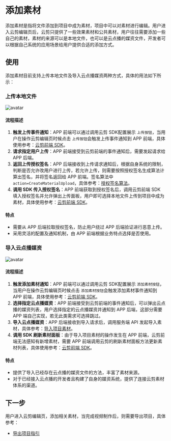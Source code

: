 # 添加素材
添加素材是指将文件添加到项目中成为素材，项目中可以对素材进行编辑。用户进入云剪编辑页后，云剪只提供了一些效果素材和公共素材，用户往往需要添加一些自己的素材，素材的来源可以是本地文件，也可以是云点播的媒资文件，开发者可以根据自己系统的应用场景给用户提供合适的添加方式。

## 使用
添加素材目前支持上传本地文件及导入云点播媒资两种方式，具体的用法如下所示：

### 上传本地文件
![avatar](https://main.qcloudimg.com/raw/6d3f7b119334743bff965750007695c4.jpg)
#### 流程描述
1. **触发上传事件通知**：APP 前端可以通过调用云剪 SDK配置展示 `上传按钮`，当用户在操作云剪编辑页时候点击 `上传按钮`会触发上传事件通知到 APP 前端，具体使用参考：[云剪前端 SDK]()。
2. **请求指定用户上传**：APP 前端接受到云剪前端的事件通知后，需要发起请求给 APP 后端。
3. **返回上传授权签名**：APP 后端接收到上传请求通知后，根据自身系统的限制，判断是否允许改用户进行上传，若允许上传，则需要按照授权签名生成算法计算出签名，并将签名返回给 APP 前端。签名算法中 `action=CreateMaterialUpload`，具体参考：[授权签名算法]()。
4. **调用 SDK 传入授权签名**：APP 前端获取到授权签名后，调用云剪前端 SDK 填入授权签名并允许弹出上传面板，用户即可选择本地文件上传到项目中成为素材，具体使用参考：[云剪前端 SDK]()。

#### 特点
- 需要从 APP 后端拉取授权签名，防止用户绕过 APP 后端验证进行恶意上传。
- 采用灵活的配置及通知机制，由 APP 前端根据业务特点选择是否使用。

### 导入云点播媒资
![avatar](https://main.qcloudimg.com/raw/27efcbe79cfae0af368e84dd549e0951.jpg)
#### 流程描述
1. **触发添加素材通知**：APP 前端可以通过调用云剪 SDK配置展示 `添加素材按钮`，当用户在操作云剪编辑页时候点击 `添加素材按钮`会触发添加素材事件通知到 APP 前端，具体使用参考：[云剪前端 SDK]()。
2. **选择指定云点播媒资**：APP 前端接受到云剪前端的事件通知后，可以弹出云点播的媒资列表，用户选择指定的云点播媒资并通知到 APP 后端，这部分需要 APP 端自己实现，若无此类需求可选择跳过。
3. **导入云点播媒资**：APP 后端接收到导入请求后，调用服务端 API 发起导入素材，具体参考：[导入项目素材](/document/product/1156/40352)。
4. **调用 SDK 刷新素材面板**：由于导入项目素材的操作发生在 APP 前端，云剪前端无法感知有新增素材，需要 APP 前端调用云剪的刷新素材面板方法更新素材列表，具体使用参考：[云剪前端 SDK]()。

#### 特点
- 提供了导入已经存在云点播的媒资文件的方法，丰富了素材来源。
- 对于已经接入云点播的开发者且构建了自身的媒资系统，提供了连接云剪素材体系的渠道。

## 下一步
用户进入云剪编辑页，添加相关素材，当完成视频制作后，则需要导出项目，具体参考：
- [导出项目指引]()

